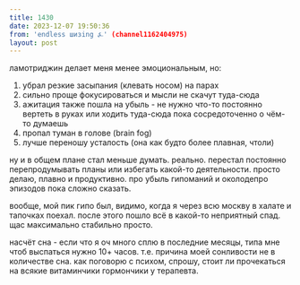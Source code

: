 ```yaml
---
title: 1430
date: 2023-12-07 19:50:36
from: 'endless шизing ⍼' (channel1162404975)
layout: post
---
```


ламотриджин делает меня менее эмоциональным, но:

1. убрал резкие засыпания (клевать носом) на парах
2. сильно проще фокусироваться и мысли не скачут туда-сюда
3. ажитация также пошла на убыль - не нужно что-то постоянно вертеть в руках или ходить туда-сюда пока сосредоточенно о чём-то думаешь
4. пропал туман в голове (brain fog)
5. лучше переношу усталость (она как будто более плавная, чтоли)

ну и в общем плане стал меньше думать. реально. перестал постоянно перепродумывать планы или избегать какой-то деятельности. просто делаю, плавно и продуктивно. про убыль гипоманий и околодепро эпизодов пока сложно сказать.

вообще, мой пик гипо был, видимо, когда я через всю москву в халате и тапочках поехал. после этого пошло всё в какой-то неприятный спад. щас максимально стабильно просто.

насчёт сна - если что я оч много сплю в последние месяцы, типа мне чтоб выспаться нужно 10+ часов. т.е. причина моей сонливости не в количестве сна. как поговорю с психом, спрошу, стоит ли прочекаться на всякие витаминчики гормончики у терапевта.
